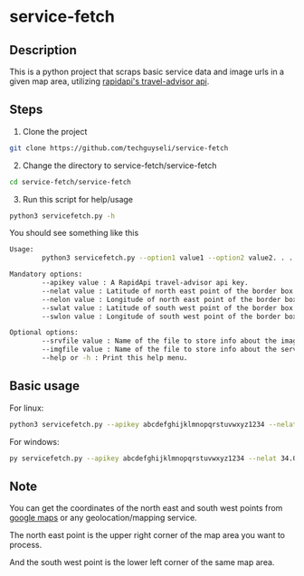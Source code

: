 # service-fetch

## Description

This is a python project that scraps basic service data and image urls in a given map area, utilizing [rapidapi's travel-advisor api](https://rapidapi.com/apidojo/api/travel-advisor).

## Steps

1) Clone the project

```bash
git clone https://github.com/techguyseli/service-fetch
```

2) Change the directory to service-fetch/service-fetch

```bash
cd service-fetch/service-fetch
```

3) Run this script for help/usage

```bash
python3 servicefetch.py -h
```

You should see something like this

```bash
Usage:
        python3 servicefetch.py --option1 value1 --option2 value2. . .

Mandatory options:
        --apikey value : A RapidApi travel-advisor api key.
        --nelat value : Latitude of north east point of the border box.
        --nelon value : Longitude of north east point of the border box.
        --swlat value : Latitude of south west point of the border box.
        --swlon value : Longitude of south west point of the border box.

Optional options:
        --srvfile value : Name of the file to store info about the images.
        --imgfile value : Name of the file to store info about the services.
        --help or -h : Print this help menu.
```

## Basic usage

For linux:

```bash
python3 servicefetch.py --apikey abcdefghijklmnopqrstuvwxyz1234 --nelat 34.015615 --nelon -6.837911 --swlat 34.027139 --swlon -6.817054
```

For windows:

```bash
py servicefetch.py --apikey abcdefghijklmnopqrstuvwxyz1234 --nelat 34.015615 --nelon -6.837911 --swlat 34.027139 --swlon -6.817054
```

## Note

You can get the coordinates of the north east and south west points from [google maps](https://www.google.com/maps) or any geolocation/mapping service.

The north east point is the upper right corner of the map area you want to process.

And the south west point is the lower left corner of the same map area.

